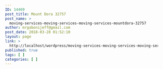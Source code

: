 ```yaml
---
ID: 14469
post_title: Mount Dora 32757
post_name: >
  moving-services-moving-services-moving-services-mountdora-32757
author: mrgabonijeff@gmail.com
post_date: 2018-03-28 01:52:10
layout: page
link: >
  http://localhost/wordpress/moving-services-moving-services-moving-services-mountdora-32757/
published: true
tags: [ ]
categories: [ ]
---
```


